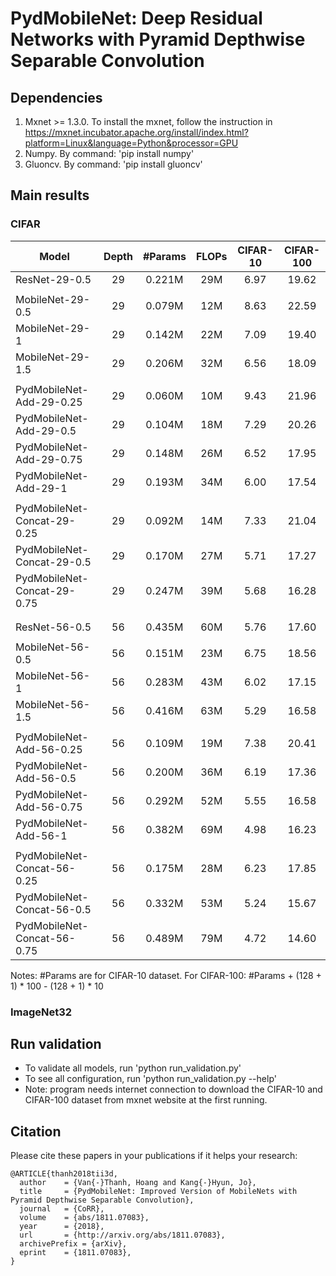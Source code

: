 # PydMobileNet: Deep Residual Networks with Pyramid Depthwise Separable Convolution
## Dependencies
1. Mxnet >= 1.3.0. To install the mxnet, follow the instruction in https://mxnet.incubator.apache.org/install/index.html?platform=Linux&language=Python&processor=GPU
2. Numpy. By command: 'pip install numpy'
3. Gluoncv. By command: 'pip install gluoncv'

## Main results
### CIFAR

| Model | Depth | #Params | FLOPs | CIFAR-10 | CIFAR-100 |
| --- | :-: | :-: | :-: | :-: | :-: |
| ResNet-29-0.5 | 29 | 0.221M | 29M | 6.97 | 19.62 |
| | | | | | | |
| MobileNet-29-0.5 | 29 | 0.079M | 12M | 8.63 | 22.59 |
| MobileNet-29-1 | 29 | 0.142M | 22M | 7.09 | 19.40 |
| MobileNet-29-1.5 | 29 | 0.206M | 32M | 6.56 | 18.09 |
| | | | | | | |
| PydMobileNet-Add-29-0.25 | 29 | 0.060M | 10M | 9.43 | 21.96 |
| PydMobileNet-Add-29-0.5 | 29 | 0.104M | 18M | 7.29 | 20.26 |
| PydMobileNet-Add-29-0.75 | 29 | 0.148M | 26M | 6.52 | 17.95 |
| PydMobileNet-Add-29-1 | 29 | 0.193M | 34M | 6.00 | 17.54 |
| | | | | | | |
| PydMobileNet-Concat-29-0.25 | 29 | 0.092M | 14M | 7.33 | 21.04 |
| PydMobileNet-Concat-29-0.5 | 29 | 0.170M | 27M | 5.71 | 17.27 |
| PydMobileNet-Concat-29-0.75 | 29 | 0.247M | 39M | 5.68 | 16.28 |
| | | | | | | |
| | | | | | | |
| ResNet-56-0.5 | 56 | 0.435M | 60M | 5.76 | 17.60 |
| | | | | | | |
| MobileNet-56-0.5 | 56 | 0.151M | 23M | 6.75 | 18.56 |
| MobileNet-56-1 | 56 | 0.283M | 43M | 6.02 | 17.15 |
| MobileNet-56-1.5 | 56 | 0.416M | 63M | 5.29 | 16.58 |
| | | | | | | |
| PydMobileNet-Add-56-0.25 | 56 | 0.109M | 19M | 7.38 | 20.41 |
| PydMobileNet-Add-56-0.5 | 56 | 0.200M | 36M | 6.19 | 17.36 |
| PydMobileNet-Add-56-0.75 | 56 | 0.292M | 52M | 5.55 | 16.58 |
| PydMobileNet-Add-56-1 | 56 | 0.382M | 69M | 4.98 | 16.23 |
| | | | | | | |
| PydMobileNet-Concat-56-0.25 | 56 | 0.175M | 28M | 6.23 | 17.85 |
| PydMobileNet-Concat-56-0.5 | 56 | 0.332M | 53M | 5.24 | 15.67 |
| PydMobileNet-Concat-56-0.75 | 56 | 0.489M | 79M | 4.72 | 14.60 |

Notes: #Params are for CIFAR-10 dataset. For CIFAR-100: #Params + (128 + 1) * 100 - (128 + 1) * 10
### ImageNet32


## Run validation
- To validate all models, run 'python run_validation.py'
- To see all configuration, run 'python run_validation.py --help'
- Note: program needs internet connection to download the CIFAR-10 and CIFAR-100 dataset from mxnet website at the first running.

## Citation
Please cite these papers in your publications if it helps your research:

    @ARTICLE{thanh2018tii3d,
      author    = {Van{-}Thanh, Hoang and Kang{-}Hyun, Jo},
      title     = {PydMobileNet: Improved Version of MobileNets with Pyramid Depthwise Separable Convolution},
      journal   = {CoRR},
      volume    = {abs/1811.07083},
      year      = {2018},
      url       = {http://arxiv.org/abs/1811.07083},
      archivePrefix = {arXiv},
      eprint    = {1811.07083},
    }
